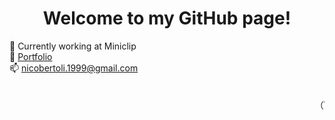 <h1 align="center">Welcome to my GitHub page!</h1>

👾 Currently working at Miniclip <br>
📑 [Portfolio](https://nico-bertoli.github.io/) <br>
📫 [nicobertoli.1999@gmail.com](nicobertoli.1999@gmail.com) <br>
<body>
    <div class="ascii-art">
        <pre>
                                                            ／l、             
                                                          （ﾟ､ ｡ ７         
                                                            l  ~ヽ       
                                                            じしf_,)ノ
        </pre>
    </div>
</body>

